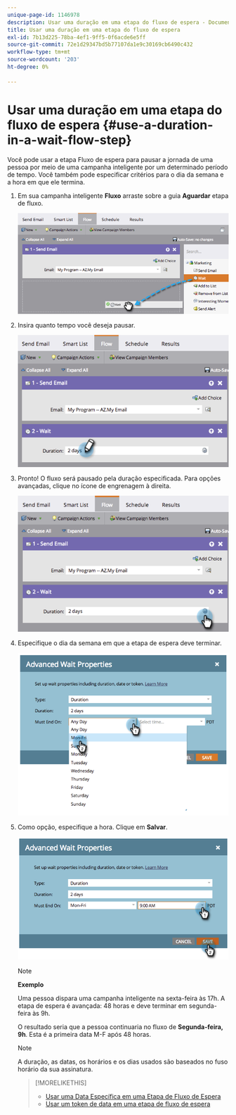 ```yaml
---
unique-page-id: 1146978
description: Usar uma duração em uma etapa do fluxo de espera - Documentos do Marketo - Documentação do produto
title: Usar uma duração em uma etapa do fluxo de espera
exl-id: 7b13d225-78ba-4ef1-9ff5-0f6acde6e5ff
source-git-commit: 72e1d29347bd5b77107da1e9c30169cb6490c432
workflow-type: tm+mt
source-wordcount: '203'
ht-degree: 0%

---
```


# Usar uma duração em uma etapa do fluxo de espera {#use-a-duration-in-a-wait-flow-step}

Você pode usar a etapa Fluxo de espera para pausar a jornada de uma pessoa por meio de uma campanha inteligente por um determinado período de tempo. Você também pode especificar critérios para o dia da semana e a hora em que ele termina.

1. Em sua campanha inteligente **Fluxo** arraste sobre a guia **Aguardar** etapa de fluxo.

   ![](assets/image2014-9-22-11-3a53-3a57.png)

1. Insira quanto tempo você deseja pausar.

   ![](assets/image2014-9-22-11-3a54-3a0.png)

1. Pronto! O fluxo será pausado pela duração especificada. Para opções avançadas, clique no ícone de engrenagem à direita.

   ![](assets/image2014-9-22-11-3a54-3a7.png)

1. Especifique o dia da semana em que a etapa de espera deve terminar.

   ![](assets/image2014-9-22-11-3a54-3a10.png)

1. Como opção, especifique a hora. Clique em **Salvar**.

   ![](assets/image2014-9-22-11-3a54-3a35.png)

   >[!NOTE]
   >
   >**Exemplo**
   >
   >Uma pessoa dispara uma campanha inteligente na sexta-feira às 17h. A etapa de espera é avançada: 48 horas e deve terminar em segunda-feira às 9h.
   >
   >O resultado seria que a pessoa continuaria no fluxo de **Segunda-feira, 9h**. Esta é a primeira data M-F após 48 horas.

   >[!NOTE]
   >
   >A duração, as datas, os horários e os dias usados são baseados no fuso horário da sua assinatura.

   >[!MORELIKETHIS]
   >
   >* [Usar uma Data Específica em uma Etapa de Fluxo de Espera](/help/marketo/product-docs/core-marketo-concepts/smart-campaigns/flow-actions/wait/use-a-specific-date-in-a-wait-flow-step.md)
   >* [Usar um token de data em uma etapa de fluxo de espera](/help/marketo/product-docs/core-marketo-concepts/smart-campaigns/flow-actions/wait/use-a-date-token-in-a-wait-flow-step.md)

